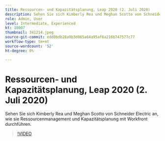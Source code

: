 ```yaml
---
title: Ressourcen- und Kapazitätsplanung, Leap 2020 (2. Juli 2020)
description: Sehen Sie sich Kimberly Rea und Meghan Scotto von Schneider Electric an, wie sie Ressourcenmanagement und Kapazitätsplanung mit Workfront durchführen.
role: Admin, User
level: Intermediate, Experienced
kt: 10007
thumbnail: 341214.jpeg
source-git-commit: edd0bdb28a9b3d065a64a95af6a216b747577c77
workflow-type: tm+mt
source-wordcount: '52'
ht-degree: 0%

---
```


# Ressourcen- und Kapazitätsplanung, Leap 2020 (2. Juli 2020)

Sehen Sie sich Kimberly Rea und Meghan Scotto von Schneider Electric an, wie sie Ressourcenmanagement und Kapazitätsplanung mit Workfront durchführen.

>[!VIDEO](https://video.tv.adobe.com/v/341214/?quality=12&learn=on)
